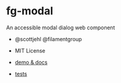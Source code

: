 # fg-modal

An accessible modal dialog web component
- @scottjehl @filamentgroup
- MIT License

- [demo & docs](https://filamentgroup.github.io/fg-modal/demo/)
- [tests](https://filamentgroup.github.io/fg-modal/tests/)
